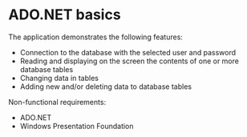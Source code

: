 # ADO.NET basics

The application demonstrates the following features:
* Connection to the database with the selected user and password
* Reading and displaying on the screen the contents of one or more database tables
* Changing data in tables
* Adding new and/or deleting data to database tables

Non-functional requirements:
* ADO.NET
* Windows Presentation Foundation
